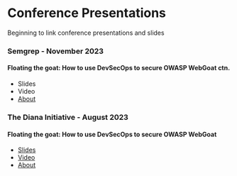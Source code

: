 # Conference Presentations
Beginning to link conference presentations and slides


### Semgrep - November 2023
#### Floating the goat: How to use DevSecOps to secure OWASP WebGoat ctn.
* Slides
* Video
* [About](https://semgrep.dev/events/devsecops-to-secure-owasp-webgoat/?utm_medium=social&utm_campaign=whp)

### The Diana Initiative - August 2023
#### Floating the goat: How to use DevSecOps to secure OWASP WebGoat
* [Slides](https://github.com/chloepotsklan/conferencepresentations/blob/main/Floating%20the%20Goat_v1.pptx.pdf)
* [Video](https://www.youtube.com/watch?v=zREi-5hQwmw)
* [About](https://thedianainitiative2023.sched.com/event/1O5lz/floating-the-goat-how-to-use-devsecops-to-secure-owasp-webgoat)
